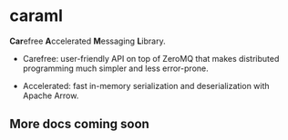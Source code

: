 # caraml

**Car**efree **A**ccelerated **M**essaging **L**ibrary.

- Carefree: user-friendly API on top of ZeroMQ that makes distributed programming much simpler and less error-prone. 

- Accelerated: fast in-memory serialization and deserialization with Apache Arrow. 

## More docs coming soon

